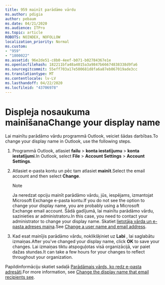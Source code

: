 ```yaml
---
title: 959 mainīt parādāmo vārdu
ms.author: pdigia
author: pebaum
ms.date: 04/21/2020
ms.audience: ITPro
ms.topic: article
ROBOTS: NOINDEX, NOFOLLOW
localization_priority: Normal
ms.custom:
- "959"
- "1800022"
ms.assetid: 96e2de51-c8b0-4eef-b071-b02784367e1e
ms.openlocfilehash: 182211bfa48a4015a3a9847b66674838338d9fa6
ms.sourcegitcommit: 55eff703a17e500681d8fa6a87eb067019ade3cc
ms.translationtype: MT
ms.contentlocale: lv-LV
ms.lasthandoff: 04/22/2020
ms.locfileid: "43706978"
---
```

# <a name="change-your-display-name"></a><span data-ttu-id="c39a0-102">Displeja nosaukuma mainīšana</span><span class="sxs-lookup"><span data-stu-id="c39a0-102">Change your display name</span></span>
  
<span data-ttu-id="c39a0-103">Lai mainītu parādāmo vārdu programmā Outlook, veiciet šādas darbības.</span><span class="sxs-lookup"><span data-stu-id="c39a0-103">To change your display name in Outlook, use the following steps.</span></span>
  
1. <span data-ttu-id="c39a0-104">Programmā Outlook, atlasiet **failu** \> **konta iestatījumu** \> **konta iestatījumi**.</span><span class="sxs-lookup"><span data-stu-id="c39a0-104">In Outlook, select **File** \> **Account Settings** \> **Account Settings**.</span></span>

2. <span data-ttu-id="c39a0-105">Atlasiet e-pasta kontu un pēc tam atlasiet **mainīt**.</span><span class="sxs-lookup"><span data-stu-id="c39a0-105">Select the email account and then select **Change**.</span></span>

    > [!NOTE]
    > <span data-ttu-id="c39a0-106">Ja neredzat opciju mainīt parādāmo vārdu, jūs, iespējams, izmantojat Microsoft Exchange e-pasta kontu.</span><span class="sxs-lookup"><span data-stu-id="c39a0-106">If you do not see the option to change your display name, you are probably using a Microsoft Exchange email account.</span></span> <span data-ttu-id="c39a0-107">Šādā gadījumā, lai mainītu parādāmo vārdu, sazinieties ar administratoru.</span><span class="sxs-lookup"><span data-stu-id="c39a0-107">In this case, you need to contact your administrator to change your display name.</span></span> <span data-ttu-id="c39a0-108">Skatiet [lietotāja vārda un e-pasta adreses maiņa](https://docs.microsoft.com/office365/admin/add-users/change-a-user-name-and-email-address).</span><span class="sxs-lookup"><span data-stu-id="c39a0-108">See [Change a user name and email address](https://docs.microsoft.com/office365/admin/add-users/change-a-user-name-and-email-address).</span></span>
  
3. <span data-ttu-id="c39a0-109">Kad esat mainījis parādāmo vārdu, noklikšķiniet uz **Labi** , lai saglabātu izmaiņas.</span><span class="sxs-lookup"><span data-stu-id="c39a0-109">After you've changed your display name, click **OK** to save your changes.</span></span> <span data-ttu-id="c39a0-110">Lai izmaiņas tiktu atspoguļotas visā organizācijā, var paiet dažas stundas.</span><span class="sxs-lookup"><span data-stu-id="c39a0-110">It can take a few hours for your changes to reflect throughout your organization.</span></span>

<span data-ttu-id="c39a0-111">Papildinformāciju skatiet sadaļā [Parādāmais vārds, ko redz e-pasta adresāti](https://support.office.com/article/2b53331a-ba2a-4803-88dc-ac9fe376c8a9.aspx).</span><span class="sxs-lookup"><span data-stu-id="c39a0-111">For more information, see [Change the display name that email recipients see](https://support.office.com/article/2b53331a-ba2a-4803-88dc-ac9fe376c8a9.aspx).</span></span>
  